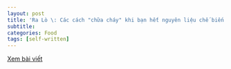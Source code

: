 ```yaml
---
layout: post
title: 'Ra Lò \: Các cách "chữa cháy" khi bạn hết nguyên liệu chế biến'
subtitle: 
categories: Food
tags: [self-written]
---
```

[Xem bài viết](https://vietcetera.com/vn/ra-lo-cac-cach-chua-chay-khi-ban-het-nguyen-lieu-che-bien)
